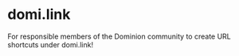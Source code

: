 # domi.link

For responsible members of the Dominion community to create URL shortcuts under domi.link!
